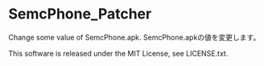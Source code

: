 SemcPhone_Patcher
=================

Change some value of SemcPhone.apk. SemcPhone.apkの値を変更します。

This software is released under the MIT License, see LICENSE.txt.
